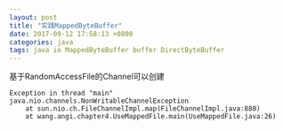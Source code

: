 ```yaml
---
layout: post
title: "实践MappedByteBuffer"
date: 2017-09-12 17:58:13 +0800
categories: java
tags: java io MappedByteBuffer buffer DirectByteBuffer
---
```


基于RandomAccessFile的Channel可以创建

```
Exception in thread "main" java.nio.channels.NonWritableChannelException
	at sun.nio.ch.FileChannelImpl.map(FileChannelImpl.java:880)
	at wang.angi.chapter4.UseMappedFile.main(UseMappedFile.java:26)
```

